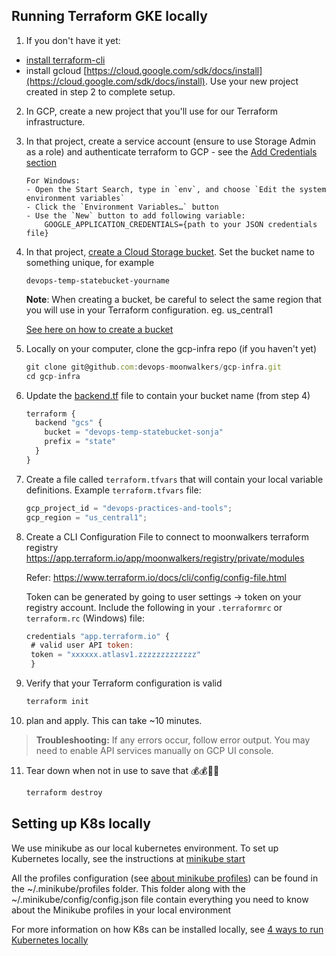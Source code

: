 ## Running Terraform GKE locally

1. If you don't have it yet:

- [install terraform-cli](https://learn.hashicorp.com/tutorials/terraform/install-cli)
- install gcloud [https://cloud.google.com/sdk/docs/install](https://cloud.google.com/sdk/docs/install). Use your new project created in step 2 to complete setup.

2.  In GCP, create a new project that you'll use for our Terraform infrastructure.

3.  In that project, create a service account (ensure to use Storage Admin as a role) and authenticate terraform to GCP - see the [Add Credentials section](https://registry.terraform.io/providers/hashicorp/google/latest/docs/guides/getting_started#adding-credentials)

        For Windows:
        - Open the Start Search, type in `env`, and choose `Edit the system environment variables`
        - Click the `Environment Variables…` button
        - Use the `New` button to add following variable:
            GOOGLE_APPLICATION_CREDENTIALS={path to your JSON credentials file}

4.  In that project, [create a Cloud Storage bucket](https://cloud.google.com/storage/docs/creating-buckets). Set the bucket name to something unique, for example

    `devops-temp-statebucket-yourname`

    **Note**: When creating a bucket, be careful to select the same region that you will use in your Terraform configuration. eg. us_central1

    [See here on how to create a bucket](https://cloud.google.com/storage/docs/creating-buckets)

5.  Locally on your computer, clone the gcp-infra repo (if you haven't yet)

    ```jsx
    git clone git@github.com:devops-moonwalkers/gcp-infra.git
    cd gcp-infra
    ```

6.  Update the [backend.tf](http://backend.tf) file to contain your bucket name (from step 4)

    ```jsx
    terraform {
      backend "gcs" {
        bucket = "devops-temp-statebucket-sonja"
        prefix = "state"
      }
    }
    ```

7.  Create a file called `terraform.tfvars` that will contain your local variable definitions. Example `terraform.tfvars` file:

    ```jsx
    gcp_project_id = "devops-practices-and-tools";
    gcp_region = "us_central1";
    ```

8.  Create a CLI Configuration File to connect to moonwalkers terraform registry https://app.terraform.io/app/moonwalkers/registry/private/modules

    Refer: https://www.terraform.io/docs/cli/config/config-file.html

    Token can be generated by going to user settings -> token on your registry account. Include the following in your `.terraformrc` or `terraform.rc` (Windows) file:

    ```jsx
    credentials "app.terraform.io" {
     # valid user API token:
     token = "xxxxxx.atlasv1.zzzzzzzzzzzzz"
     }
    ```

9.  Verify that your Terraform configuration is valid

    ```jsx
    terraform init
    ```

10. plan and apply. This can take ~10 minutes.

> **Troubleshooting:** If any errors occur, follow error output. You may need to enable API services manually on GCP UI console.

11. Tear down when not in use to save that 💰💰💸💸

    ```jsx
    terraform destroy
    ```

## Setting up K8s locally

We use minikube as our local kubernetes environment. To set up Kubernetes locally, see the instructions at [minikube start](https://minikube.sigs.k8s.io/docs/start/)

All the profiles configuration (see [about minikube profiles](https://faun.pub/using-minikube-profiles-def2477e968a)) can be found in the ~/.minikube/profiles folder.
This folder along with the ~/.minikube/config/config.json file contain everything you need to know about the Minikube profiles in your local environment

For more information on how K8s can be installed locally, see [4 ways to run Kubernetes locally](https://opensource.com/article/20/11/run-kubernetes-locally)
